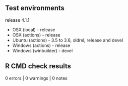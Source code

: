 ## Test environments

release 4.1.1

* OSX (local) - release
* OSX (actions) - release
* Ubuntu (actions) - 3.5 to 3.6, oldrel, release and devel
* Windows (actions) - release
* Windows (winbuilder) - devel

## R CMD check results

0 errors | 0 warnings | 0 notes
